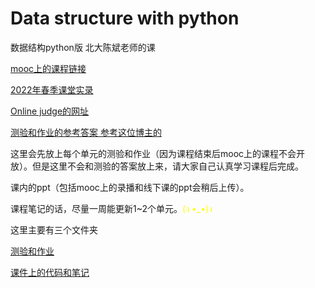 # Data structure with python
数据结构python版 北大陈斌老师的课 

[mooc上的课程链接](https://www.icourse163.org/course/PKU-1206307812)

[2022年春季课堂实录](https://www.bilibili.com/video/BV1SR4y1V73V)

[Online judge的网址](http://python.openjudge.cn/) 

[测验和作业的参考答案 参考这位博主的](https://blog.csdn.net/suxiaorui/category_8035124.html?spm=1001.2014.3001.5482)

这里会先放上每个单元的测验和作业（因为课程结束后mooc上的课程不会开放）。但是这里不会和测验的答案放上来，请大家自己认真学习课程后完成。

课内的ppt（包括mooc上的录播和线下课的ppt会稍后上传）。

课程笔记的话，尽量一周能更新1~2个单元。<font color=yellow>(ง •_•)ง</font>

这里主要有三个文件夹

[测验和作业](测验和作业)

[课件上的代码和笔记](课件上的代码和笔记)
